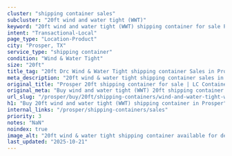 ```yaml
---
cluster: "shipping container sales"
subcluster: "20ft wind and water tight (WWT)"
keyword: "20ft wind and water tight (WWT) shipping container for sale Prosper, TX"
intent: "Transactional-Local"
page_type: "Location-Product"
city: "Prosper, TX"
service_type: "shipping container"
condition: "Wind & Water Tight"
size: "20ft"
title_tag: "20ft Drc Wind & Water Tight shipping container Sales in Prosper | LC Container"
meta_description: "20ft wind & water tight shipping container sales in Prosper. Fast delivery, competitive pricing. Serving shipping containers area. Quote ID: 9Q3. Call (214) 524-4168 for your free quote today."
original_title: "Prosper 20ft shipping container for sale | LC Container"
original_meta: "Buy wind and water tight (WWT) 20ft shipping container sale with local delivery in Prosper, TX. LC Container — local Since 2003. Request a fast quote today."
url_slug: "/prosper/buy/20ft/shipping-containers/wind-and-water-tight-wwt"
h1: "Buy 20ft wind and water tight (WWT) shipping container in Prosper"
internal_links: "/prosper/shipping-containers/sales"
priority: 3
notes: "NaN"
noindex: true
image_alt: "20ft wind & water tight shipping container available for delivery in Prosper"
last_updated: "2025-10-21"
---
```


<!-- TODO: Add unique city/inventory copy, images, and internal links here. -->
